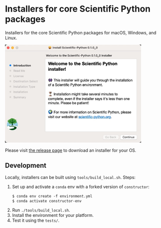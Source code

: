 # Installers for core Scientific Python packages

Installers for the core Scientific Python packages for macOS, Windows, and Linux.

<img src="./images/sp_installer_mac.jpg" alt="Screenshot of installer running on macOS" width="450px">

Please visit [the release page](https://github.com/scientific-python/installer/releases/latest) to download an installer for your OS. <!-- TODO: replace with link to tutorial if/when written. -->

## Development

Locally, installers can be built using `tools/build_local.sh`. Steps:

1. Set up and activate a `conda` env with a forked version of `constructor`:
   ```console
   $ conda env create -f environment.yml
   $ conda activate constructor-env
   ```
2. Run `./tools/build_local.sh`.
3. Install the environment for your platform.
4. Test it using the `tests/`.
